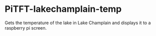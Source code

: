 # PiTFT-lakechamplain-temp
Gets the temperature of the lake in Lake Champlain and displays it to a raspberry pi screen.

